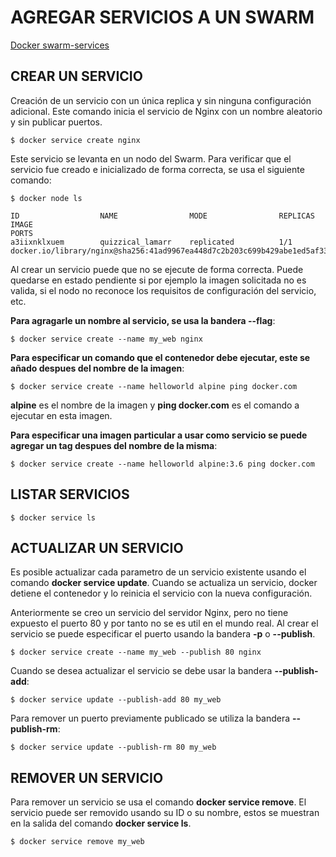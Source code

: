 # AGREGAR SERVICIOS A UN SWARM

[Docker swarm-services](https://docs.docker.com/engine/swarm/services/)

## CREAR UN SERVICIO

Creación de un servicio con un única replica y sin ninguna configuración adicional. Este comando inicia el servicio de Nginx con un nombre aleatorio y sin publicar puertos.

```
$ docker service create nginx
```

Este servicio se levanta en un nodo del Swarm. Para verificar que el servicio fue creado e inicializado de forma correcta, se usa el siguiente comando:

```
$ docker node ls

ID                  NAME                MODE                REPLICAS            IMAGE                                                                                             PORTS
a3iixnklxuem        quizzical_lamarr    replicated          1/1                 docker.io/library/nginx@sha256:41ad9967ea448d7c2b203c699b429abe1ed5af331cd92533900c6d77490e0268
```

Al crear un servicio puede que no se ejecute de forma correcta. Puede quedarse en estado pendiente si por ejemplo la imagen solicitada no es valida, si el nodo no reconoce los requisitos de configuración del servicio, etc.

**Para agragarle un nombre al servicio, se usa la bandera --flag**:

```
$ docker service create --name my_web nginx
```

**Para especificar un comando que el contenedor debe ejecutar, este se añado despues del nombre de la imagen**:

```
$ docker service create --name helloworld alpine ping docker.com
```

**alpine** es el nombre de la imagen y **ping docker.com** es el comando a ejecutar en esta imagen.

**Para especificar una imagen particular a usar como servicio se puede agregar un tag despues del nombre de la misma**:

```
$ docker service create --name helloworld alpine:3.6 ping docker.com
```

## LISTAR SERVICIOS

```
$ docker service ls
```

## ACTUALIZAR UN SERVICIO

Es posible actualizar cada parametro de un servicio existente usando el comando **docker service update**. Cuando se actualiza un servicio, docker detiene el contenedor y lo reinicia el servicio con la nueva configuración.

Anteriormente se creo un servicio del servidor Nginx, pero no tiene expuesto el puerto 80 y por tanto no se es util en el mundo real. Al crear el servicio se puede especificar el puerto usando la bandera **-p** o **--publish**.

```
$ docker service create --name my_web --publish 80 nginx
```

Cuando se desea actualizar el servicio se debe usar la bandera **--publish-add**:

```
$ docker service update --publish-add 80 my_web
```

Para remover un puerto previamente publicado se utiliza la bandera **--publish-rm**:

```
$ docker service update --publish-rm 80 my_web
```

## REMOVER UN SERVICIO

Para remover un servicio se usa el comando **docker service remove**. El servicio puede ser removido usando su ID o su nombre, estos se muestran en la salida del comando **docker service ls**. 

```
$ docker service remove my_web
```





